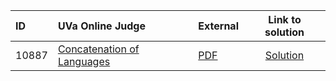 | ID | UVa Online Judge | External | Link to solution |
|:---|:---|:---|:---:|
| 10887 | [Concatenation of Languages](https://onlinejudge.org/index.php?option=com_onlinejudge&Itemid=8&category=24&page=show_problem&problem=1828) | [PDF](https://onlinejudge.org/external/108/10887.pdf) | [Solution](https://github.com/versenyi98/uva-solutions/tree/main/solutions/10887%20-%20Concatenation%20of%20Languages)|
